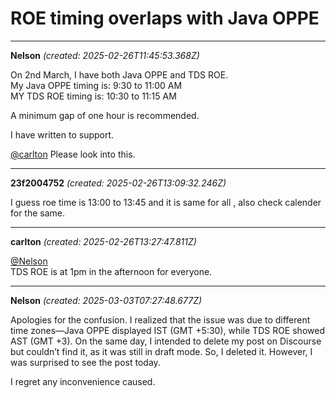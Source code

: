 # ROE timing overlaps with Java OPPE

---
**Nelson** *(created: 2025-02-26T11:45:53.368Z)*

<p>On 2nd March, I have both Java OPPE and TDS ROE.<br>
My Java OPPE timing is: 9:30 to 11:00 AM<br>
MY TDS ROE timing is: 10:30 to 11:15 AM</p>
<p>A minimum gap of one hour is recommended.</p>
<p>I have written to support.</p>
<p><a class="mention" href="/u/carlton">@carlton</a> Please look into this.</p>

---
**23f2004752** *(created: 2025-02-26T13:09:32.246Z)*

<p>I guess roe time is 13:00 to 13:45 and it is same for all , also check calender for the same.</p>

---
**carlton** *(created: 2025-02-26T13:27:47.811Z)*

<p><a class="mention" href="/u/nelson">@Nelson</a><br>
TDS ROE is at 1pm in the afternoon for everyone.</p>

---
**Nelson** *(created: 2025-03-03T07:27:48.677Z)*

<p>Apologies for the confusion. I realized that the issue was due to different time zones—Java OPPE displayed IST (GMT +5:30), while TDS ROE showed AST (GMT +3). On the same day, I intended to delete my post on Discourse but couldn’t find it, as it was still in draft mode. So, I deleted it. However, I was surprised to see the post today.</p>
<p>I regret any inconvenience caused.</p>
